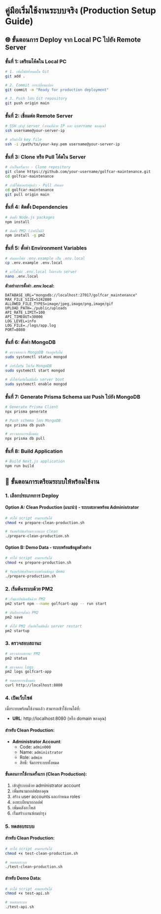 # คู่มือเริ่มใช้งานระบบจริง (Production Setup Guide)

## 🌐 ขั้นตอนการ Deploy จาก Local PC ไปยัง Remote Server

### ขั้นที่ 1: เตรียมโค้ดใน Local PC
```bash
# 1. เพิ่มไฟล์ทั้งหมดใน Git
git add .

# 2. Commit การเปลี่ยนแปลง
git commit -m "Ready for production deployment"

# 3. Push ไปยัง Git repository
git push origin main
```

### ขั้นที่ 2: เชื่อมต่อ Remote Server
```bash
# SSH เข้าสู่ server (แทนที่ด้วย IP และ username ของคุณ)
ssh username@your-server-ip

# หรือถ้าใช้ key file
ssh -i /path/to/your-key.pem username@your-server-ip
```

### ขั้นที่ 3: Clone หรือ Pull โค้ดใน Server
```bash
# ถ้าเป็นครั้งแรก - Clone repository
git clone https://github.com/your-username/golfcar-maintenance.git
cd golfcar-maintenance

# ถ้ามีโฟลเดอร์อยู่แล้ว - Pull อัพเดท
cd golfcar-maintenance
git pull origin main
```

### ขั้นที่ 4: ติดตั้ง Dependencies
```bash
# ติดตั้ง Node.js packages
npm install

# ติดตั้ง PM2 (ถ้ายังไม่มี)
npm install -g pm2
```

### ขั้นที่ 5: ตั้งค่า Environment Variables
```bash
# คัดลอกไฟล์ .env.example เป็น .env.local
cp .env.example .env.local

# แก้ไขไฟล์ .env.local ให้ตรงกับ server
nano .env.local
```

**ตัวอย่างการตั้งค่า .env.local:**
```env
DATABASE_URL="mongodb://localhost:27017/golfcar_maintenance"
MAX_FILE_SIZE=5242880
ALLOWED_FILE_TYPES=image/jpeg,image/png,image/gif
UPLOAD_PATH=./public/uploads
API_RATE_LIMIT=100
API_TIMEOUT=30000
LOG_LEVEL=info
LOG_FILE=./logs/app.log
PORT=8080
```

### ขั้นที่ 6: ตั้งค่า MongoDB
```bash
# ตรวจสอบว่า MongoDB รันอยู่หรือไม่
sudo systemctl status mongod

# ถ้ายังไม่รัน ให้เริ่ม MongoDB
sudo systemctl start mongod

# ตั้งให้เริ่มอัตโนมัติเมื่อ server boot
sudo systemctl enable mongod
```

### ขั้นที่ 7: Generate Prisma Schema และ Push ไปยัง MongoDB
```bash
# Generate Prisma Client
npx prisma generate

# Push schema ไปยัง MongoDB
npx prisma db push

# ตรวจสอบการเชื่อมต่อ
npx prisma db pull
```

### ขั้นที่ 8: Build Application
```bash
# Build Next.js application
npm run build
```

## 🚀 ขั้นตอนการเตรียมระบบให้พร้อมใช้งาน

### 1. เลือกประเภทการ Deploy

#### Option A: Clean Production (แนะนำ) - ระบบสะอาดพร้อม Administrator
```bash
# ทำให้ script สามารถรันได้
chmod +x prepare-clean-production.sh

# รันสคริปต์เตรียมระบบแบบ clean
./prepare-clean-production.sh
```

#### Option B: Demo Data - ระบบพร้อมข้อมูลตัวอย่าง
```bash
# ทำให้ script สามารถรันได้
chmod +x prepare-production.sh

# รันสคริปต์เตรียมระบบพร้อมข้อมูล demo
./prepare-production.sh
```

### 2. เริ่มต้นระบบด้วย PM2
```bash
# เริ่มแอปพลิเคชันด้วย PM2
pm2 start npm --name golfcart-app -- run start

# บันทึกการตั้งค่า PM2
pm2 save

# ตั้งให้ PM2 เริ่มอัตโนมัติเมื่อ server restart
pm2 startup
```

### 3. ตรวจสอบสถานะ
```bash
# ตรวจสอบสถานะ PM2
pm2 status

# ตรวจสอบ logs
pm2 logs golfcart-app

# ทดสอบการเชื่อมต่อ
curl http://localhost:8080
```

### 4. เปิดเว็บไซต์

เมื่อระบบพร้อมใช้งานแล้ว สามารถเข้าใช้งานได้ที่:
- **URL**: http://localhost:8080 (หรือ domain ของคุณ)

#### สำหรับ Clean Production:
- **Administrator Account**:
  - Code: `admin000`
  - Name: `administrator`
  - Role: `admin`
  - สิทธิ์: จัดการระบบทั้งหมด

#### ขั้นตอนการใช้งานครั้งแรก (Clean Production):
1. เข้าสู่ระบบด้วย administrator account
2. เพิ่มสนามกอล์ฟของคุณ
3. สร้าง user accounts และกำหนด roles
4. ลงทะเบียนรถกอล์ฟ
5. เพิ่มคลังอะไหล่
6. เริ่มสร้างงานซ่อมบำรุง

### 5. ทดสอบระบบ

#### สำหรับ Clean Production:
```bash
# ทำให้ script สามารถรันได้
chmod +x test-clean-production.sh

# ทดสอบระบบ
./test-clean-production.sh
```

#### สำหรับ Demo Data:
```bash
# ทำให้ script สามารถรันได้
chmod +x test-api.sh

# ทดสอบระบบ
./test-api.sh
```